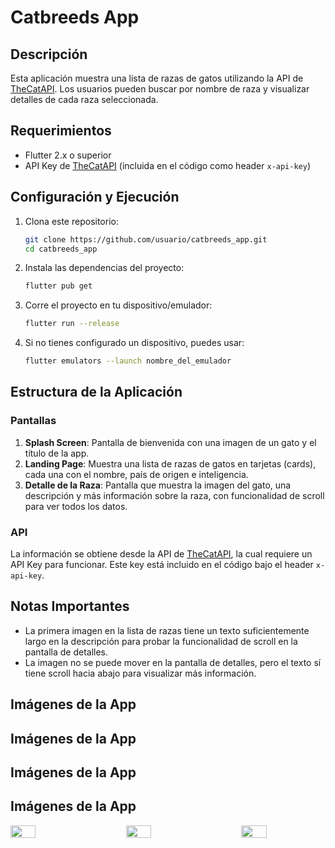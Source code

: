 # Catbreeds App

## Descripción

Esta aplicación muestra una lista de razas de gatos utilizando la API de [TheCatAPI](https://api.thecatapi.com/v1/breeds). Los usuarios pueden buscar por nombre de raza y visualizar detalles de cada raza seleccionada. 

## Requerimientos

- Flutter 2.x o superior
- API Key de [TheCatAPI](https://thecatapi.com) (incluida en el código como header `x-api-key`)

## Configuración y Ejecución

1. Clona este repositorio:
    ```bash
    git clone https://github.com/usuario/catbreeds_app.git
    cd catbreeds_app
    ```

2. Instala las dependencias del proyecto:
    ```bash
    flutter pub get
    ```

3. Corre el proyecto en tu dispositivo/emulador:
    ```bash
    flutter run --release
    ```

4. Si no tienes configurado un dispositivo, puedes usar:
    ```bash
    flutter emulators --launch nombre_del_emulador
    ```

## Estructura de la Aplicación

### Pantallas

1. **Splash Screen**: Pantalla de bienvenida con una imagen de un gato y el título de la app.
2. **Landing Page**: Muestra una lista de razas de gatos en tarjetas (cards), cada una con el nombre, país de origen e inteligencia.
3. **Detalle de la Raza**: Pantalla que muestra la imagen del gato, una descripción y más información sobre la raza, con funcionalidad de scroll para ver todos los datos.

### API

La información se obtiene desde la API de [TheCatAPI](https://developers.thecatapi.com/), la cual requiere un API Key para funcionar. Este key está incluido en el código bajo el header `x-api-key`.

## Notas Importantes

- La primera imagen en la lista de razas tiene un texto suficientemente largo en la descripción para probar la funcionalidad de scroll en la pantalla de detalles.
- La imagen no se puede mover en la pantalla de detalles, pero el texto sí tiene scroll hacia abajo para visualizar más información.

## Imágenes de la App

## Imágenes de la App

## Imágenes de la App

## Imágenes de la App

<p style="display: flex; justify-content: space-between;">
  <img src="https://github.com/user-attachments/assets/7c156d33-ff28-478b-ba24-18a68c27ed11" width="30%" style="margin-right: 50;" />
  <img src="https://github.com/user-attachments/assets/dfa8020e-f619-43f7-99ce-5ab5aefdab93" width="30%" style="margin-right: 50;" />
  <img src="https://github.com/user-attachments/assets/80e071dc-0b50-4c82-b421-9e3e5e3ad3de" width="30%" />
</p>





